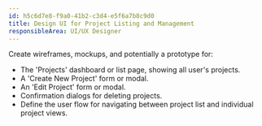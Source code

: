 ```yaml
---
id: h5c6d7e8-f9a0-41b2-c3d4-e5f6a7b8c9d0
title: Design UI for Project Listing and Management
responsibleArea: UI/UX Designer
---
```

Create wireframes, mockups, and potentially a prototype for:
*   The 'Projects' dashboard or list page, showing all user's projects.
*   A 'Create New Project' form or modal.
*   An 'Edit Project' form or modal.
*   Confirmation dialogs for deleting projects.
*   Define the user flow for navigating between project list and individual project views.